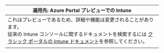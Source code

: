 |適用先: Azure Portal プレビューでの Intune |
|--|
|これはプレビューであるため、詳細や機能は変更されることがあります。<br>従来の Intune コンソールに関するドキュメントを検索するには [クラシック ポータルの Intune ドキュメント](https://docs.microsoft.com/intune/understand-explore/introduction-to-microsoft-intune)を参照してください。|
| |
